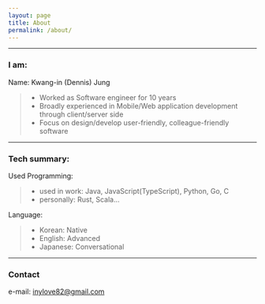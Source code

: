 ```yaml
---
layout: page
title: About
permalink: /about/
---
```

---

### I am:

Name: Kwang-in (Dennis) Jung
> - Worked as Software engineer for 10 years
> - Broadly experienced in Mobile/Web application development through client/server side
> - Focus on design/develop user-friendly, colleague-friendly software


---

### Tech summary:

Used Programming:
> - used in work: Java, JavaScript(TypeScript), Python, Go, C
> - personally: Rust, Scala...

Language:
> - Korean: Native 
> - English: Advanced
> - Japanese: Conversational

---

### Contact

e-mail: [inylove82@gmail.com](mailto:inylove82@gmail.com)
